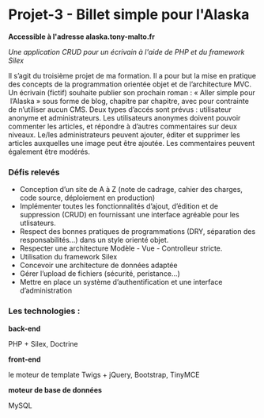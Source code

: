 
# Projet-3 - Billet simple pour l'Alaska

**Accessible à l'adresse alaska.tony-malto.fr**

*Une application CRUD pour un écrivain à l'aide de PHP et du framework Silex*

Il s’agit du troisième projet de ma formation. 
Il a pour but la mise en pratique des concepts de la programmation orientée objet et de l’architecture MVC.
Un écrivain (fictif) souhaite publier son prochain roman : « Aller simple pour  l’Alaska » sous forme de blog,
chapitre par chapitre, avec pour contrainte de n’utiliser aucun CMS. 
Deux types d’accés sont prévus : utilisateur anonyme et administrateurs.
Les utilisateurs anonymes doivent pouvoir commenter les articles, et répondre à d’autres commentaires sur deux niveaux.
Le/les administrateurs peuvent ajouter, éditer et supprimer les articles auxquelles une image peut être ajoutée.
Les commentaires peuvent également être modérés.


### Défis relevés

- Conception d’un site de A à Z  (note de cadrage, cahier des charges, code source, déploiement en production)
- Implémenter toutes les fonctionnalités d’ajout, d’édition et de suppression (CRUD) en fournissant une interface agréable pour les utlisateurs.
- Respect des bonnes pratiques de programmations (DRY, séparation des responsabilités…) dans un style orienté objet.
- Respecter une architecture Modèle - Vue - Controlleur stricte. 
- Utilisation du framework Silex
- Concevoir une architecture de données adaptée 
- Gérer l’upload de fichiers (sécurité, peristance…)
- Mettre en place un système d’authentification et une interface d’administration


### Les technologies :

**back-end**

PHP + Silex, Doctrine 

**front-end**

le moteur de template Twigs + jQuery, Bootstrap, TinyMCE 

**moteur de base de données**

MySQL

        
        

